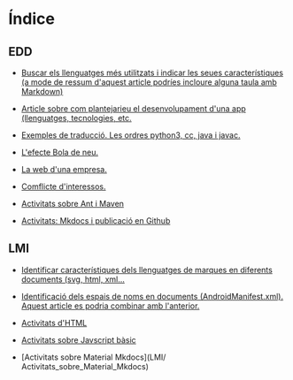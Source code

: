 # Índice


## EDD


- [Buscar els llenguatges més utilitzats i indicar les seues característiques (a mode de ressum d'aquest article podríes incloure alguna taula amb Markdown)](EDD/Document_1.md)


- [Article sobre com plantejarieu el desenvolupament d'una app (llenguatges, tecnologies, etc.](EDD/Document_2.md)


- [Exemples de traducció. Les ordres python3, cc, java i javac.](EDD/Document_3.md)


- [L'efecte Bola de neu.](EDD/Document_4.md)

- [La web d'una empresa.](EDD/Document_5.md)

- [Comflicte d'interessos. ](EDD/Document_6.md)

- [Activitats sobre Ant i Maven](EDD/Activitats_sobre_Ant_i_Maven)

- [Activitats: Mkdocs i publicació en Github](EDD/Activitats_Mkdocs_i_publicació_en_Github)


## LMI


- [Identificar característiques dels llenguatges de marques en diferents documents (svg, html, xml... ](LMI/Document_1.md)

- [Identificació dels espais de noms en documents (AndroidManifest.xml). Aquest article es podria combinar amb l'anterior.](LMI/Document_2.md)

- [Activitats d'HTML](LMI/Exercicis_html_i_css)

- [Activitats sobre Javscript bàsic](LMI/Activitats_sobre_Javscript_bàsic)

- [Activitats sobre Material Mkdocs](LMI/
Activitats_sobre_Material_Mkdocs)


